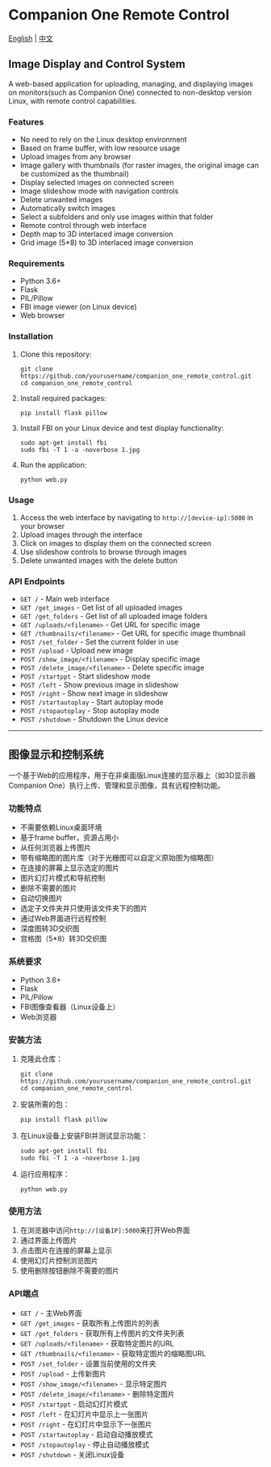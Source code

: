 # Companion One Remote Control

[English](#english) | [中文](#chinese)

<a name="english"></a>
## Image Display and Control System

A web-based application for uploading, managing, and displaying images on monitors(such as Companion One) connected to non-desktop version Linux, with remote control capabilities.

### Features

- No need to rely on the Linux desktop environment
- Based on frame buffer, with low resource usage
- Upload images from any browser
- Image gallery with thumbnails (for raster images, the original image can be customized as the thumbnail)
- Display selected images on connected screen
- Image slideshow mode with navigation controls
- Delete unwanted images
- Automatically switch images
- Select a subfolders and only use images within that folder
- Remote control through web interface
- Depth map to 3D interlaced image conversion
- Grid image (5*8) to 3D interlaced image conversion

### Requirements

- Python 3.6+
- Flask
- PIL/Pillow
- FBI image viewer (on Linux device)
- Web browser

### Installation

1. Clone this repository:
   ```
   git clone https://github.com/yourusername/companion_one_remote_control.git
   cd companion_one_remote_control
   ```

2. Install required packages:
   ```
   pip install flask pillow
   ```

3. Install FBI on your Linux device and test display functionality:
   ```
   sudo apt-get install fbi
   sudo fbi -T 1 -a -noverbose 1.jpg
   ```

4. Run the application:
   ```
   python web.py
   ```

### Usage

1. Access the web interface by navigating to `http://[device-ip]:5000` in your browser
2. Upload images through the interface
3. Click on images to display them on the connected screen
4. Use slideshow controls to browse through images
5. Delete unwanted images with the delete button

### API Endpoints

- `GET /` - Main web interface
- `GET /get_images` - Get list of all uploaded images
- `GET /get_folders` - Get list of all uploaded image folders
- `GET /uploads/<filename>` - Get URL for specific image
- `GET /thumbnails/<filename>` - Get URL for specific image thumbnail
- `POST /set_folder` - Set the current folder in use
- `POST /upload` - Upload new image
- `POST /show_image/<filename>` - Display specific image
- `POST /delete_image/<filename>` - Delete specific image
- `POST /startppt` - Start slideshow mode
- `POST /left` - Show previous image in slideshow
- `POST /right` - Show next image in slideshow
- `POST /startautoplay` - Start autoplay mode
- `POST /stopautoplay` - Stop autoplay mode
- `POST /shutdown` - Shutdown the Linux device

---

<a name="chinese"></a>
## 图像显示和控制系统

一个基于Web的应用程序，用于在非桌面版Linux连接的显示器上（如3D显示器Companion One）执行上传、管理和显示图像，具有远程控制功能。

### 功能特点

- 不需要依赖Linux桌面环境
- 基于frame buffer，资源占用小
- 从任何浏览器上传图片
- 带有缩略图的图片库（对于光栅图可以自定义原始图为缩略图）
- 在连接的屏幕上显示选定的图片
- 图片幻灯片模式和导航控制
- 删除不需要的图片
- 自动切换图片
- 选定子文件夹并只使用该文件夹下的图片
- 通过Web界面进行远程控制
- 深度图转3D交织图
- 宫格图（5*8）转3D交织图

### 系统要求

- Python 3.6+
- Flask
- PIL/Pillow
- FBI图像查看器（Linux设备上）
- Web浏览器

### 安装方法

1. 克隆此仓库：
   ```
   git clone https://github.com/yourusername/companion_one_remote_control.git
   cd companion_one_remote_control
   ```

2. 安装所需的包：
   ```
   pip install flask pillow
   ```

3. 在Linux设备上安装FBI并测试显示功能：
   ```
   sudo apt-get install fbi
   sudo fbi -T 1 -a -noverbose 1.jpg
   ```

4. 运行应用程序：
   ```
   python web.py
   ```

### 使用方法

1. 在浏览器中访问`http://[设备IP]:5000`来打开Web界面
2. 通过界面上传图片
3. 点击图片在连接的屏幕上显示
4. 使用幻灯片控制浏览图片
5. 使用删除按钮删除不需要的图片

### API端点

- `GET /` - 主Web界面
- `GET /get_images` - 获取所有上传图片的列表
- `GET /get_folders` - 获取所有上传图片的文件夹列表
- `GET /uploads/<filename>` - 获取特定图片的URL
- `GET /thumbnails/<filename>` - 获取特定图片的缩略图URL
- `POST /set_folder` - 设置当前使用的文件夹
- `POST /upload` - 上传新图片
- `POST /show_image/<filename>` - 显示特定图片
- `POST /delete_image/<filename>` - 删除特定图片
- `POST /startppt` - 启动幻灯片模式
- `POST /left` - 在幻灯片中显示上一张图片
- `POST /right` - 在幻灯片中显示下一张图片
- `POST /startautoplay` - 启动自动播放模式
- `POST /stopautoplay` - 停止自动播放模式
- `POST /shutdown` - 关闭Linux设备
